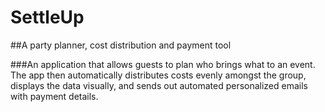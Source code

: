 # SettleUp

##A party planner, cost distribution and payment tool

###An application that allows guests to plan who brings what to an event. The app then automatically distributes costs evenly amongst the group, displays the data visually, and sends out automated personalized emails with payment details.
